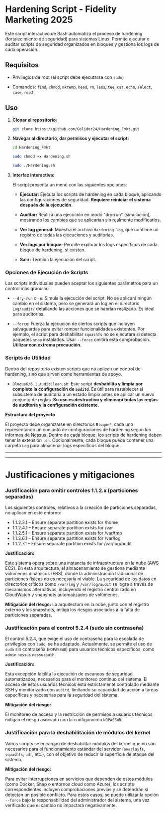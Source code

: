 # Hardening Script - Fidelity Marketing 2025

Este script interactivo de Bash automatiza el proceso de hardening (fortalecimiento de seguridad) para sistemas Linux.  Permite ejecutar o auditar scripts de seguridad organizados en bloques y gestiona los logs de cada operación.

## Requisitos



*   Privilegios de root (el script debe ejecutarse con `sudo`)

*   Comandos: `find`, `chmod`, `mktemp`, `head`, `rm`, `less`, `tee`, `cat`, `echo`, `select`, `case`, `read`

## Uso

1.  **Clonar el repositorio:**

    ```bash
    git clone https://github.com/Golidor24/Hardening_Fmkt.git
    ```

2.  **Navegar al directorio, dar permisos y ejecutar el script:**

    ```bash
    cd Hardening_Fmkt

    sudo chmod +x Hardening.sh

    sudo ./Hardening.sh
    ```

3.  **Interfaz interactiva:**

    El script presenta un menú con las siguientes opciones:

    *   **Ejecutar:**  Ejecuta los scripts de hardening en cada bloque, aplicando las configuraciones de seguridad.  **Requiere reiniciar el sistema después de la ejecución.**

    *   **Auditar:**  Realiza una ejecución en modo "dry-run" (simulación), mostrando los cambios que se aplicarían sin realmente modificarlos.

    *   **Ver log general:**  Muestra el archivo `Hardening.log`, que contiene un registro de todas las ejecuciones y auditorías.

    *   **Ver logs por bloque:** Permite explorar los logs específicos de cada bloque de hardening, si existen.
    
    *   **Salir:** Termina la ejecución del script.

### Opciones de Ejecución de Scripts

Los scripts individuales pueden aceptar los siguientes parámetros para un control más granular:

*   `--dry-run` o `-n`: Simula la ejecución del script. No se aplicará ningún cambio en el sistema, pero se generará un log en el directorio `Log/audit/` detallando las acciones que se habrían realizado. Es ideal para auditorías.

*   `--force`: Fuerza la ejecución de ciertos scripts que incluyen salvaguardas para evitar romper funcionalidades existentes. Por ejemplo, el script para deshabilitar `squashfs` no se ejecutará si detecta paquetes `snap` instalados. Usar `--force` omitirá esta comprobación. **Utilizar con extrema precaución.**

### Scripts de Utilidad

Dentro del repositorio existen scripts que no aplican un control de hardening, sino que sirven como herramientas de apoyo.

*   `Bloque6/6.1.AuditClean.sh`: Este script **deshabilita y limpia por completo la configuración de `auditd`**. Es útil para restablecer el subsistema de auditoría a un estado limpio antes de aplicar un nuevo conjunto de reglas. **Su uso es destructivo y eliminará todas las reglas de auditoría y la configuración existente.**


**Estructura del proyecto**

El proyecto debe organizarse en directorios `Bloque*`, cada uno representando un conjunto de configuraciones de hardening segun los informes de Nessus.  Dentro de cada bloque, los scripts de hardening deben tener la extensión `.sh`.  Opcionalmente, cada bloque puede contener una carpeta `Log` para almacenar logs específicos del bloque.

---
---

# Justificaciones y mitigaciones

### **Justificación para omitir controles 1.1.2.x (particiones separadas)**

Los siguientes controles, relativos a la creación de particiones separadas, no aplican en este entorno:

*   1.1.2.3.1 – Ensure separate partition exists for /home
*   1.1.2.4.1 – Ensure separate partition exists for /var
*   1.1.2.5.1 – Ensure separate partition exists for /var/tmp
*   1.1.2.6.1 – Ensure separate partition exists for /var/log
*   1.1.2.7.1 – Ensure separate partition exists for /var/log/audit

**Justificación:**

Este sistema opera sobre una instancia de infraestructura en la nube (AWS EC2).  En esta arquitectura, el almacenamiento se gestiona mediante volúmenes dinámicos (EBS), donde la administración tradicional de particiones físicas no es necesaria ni viable.  La seguridad de los datos en directorios críticos como `/var/log` y `/var/log/audit` se logra a través de mecanismos alternativos, incluyendo el registro centralizado en CloudWatch y snapshots automatizados de volúmenes.

**Mitigación del riesgo:**
La arquitectura en la nube, junto con el registro externo y los snapshots, mitiga los riesgos asociados a la falta de particiones separadas.

### **Justificación para el control 5.2.4 (sudo sin contraseña)**

El control 5.2.4, que exige el uso de contraseña para la escalada de privilegios con `sudo`, se ha adaptado.  Actualmente, se permite el uso de `sudo` sin contraseña (`NOPASSWD`) para usuarios técnicos específicos, como `admin` `nessus` `nessusauth`.

**Justificación:**

Esta excepción facilita la ejecución de escaneos de seguridad automatizados, necesarios para el monitoreo continuo del sistema.  El acceso de estos usuarios técnicos está estrictamente controlado mediante SSH y monitorizado con `auditd`, limitando su capacidad de acción a tareas específicas y necesarias para la seguridad del sistema.

**Mitigación del riesgo:**

El monitoreo de acceso y la restricción de permisos a usuarios técnicos mitigan el riesgo asociado con la configuración `NOPASSWD`.

### **Justificación para la deshabilitación de módulos del kernel**

Varios scripts se encargan de deshabilitar módulos del kernel que no son necesarios para el funcionamiento estándar del servidor (`overlayfs`, `squashfs`, `udf`, etc.), con el objetivo de reducir la superficie de ataque del sistema.

**Mitigación del riesgo:**

Para evitar interrupciones en servicios que dependen de estos módulos (como Docker, Snap o entornos cloud como Azure), los scripts correspondientes incluyen comprobaciones previas y se detendrán si detectan un posible conflicto. Para estos casos, se puede utilizar la opción `--force` bajo la responsabilidad del administrador del sistema, una vez verificado que el cambio no impactará negativamente.
